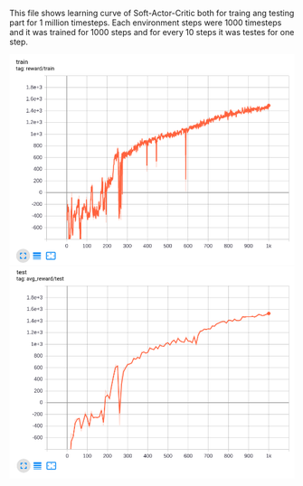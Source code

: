 This file shows learning curve of Soft-Actor-Critic both for traing ang testing part for 1 million timesteps.
Each environment steps were 1000 timesteps and it was trained for 1000 steps and for every 10 steps it was testes for one step.

![](SAC_HalfCheetah_2020-04-15%2008-43-29.png)
![](SAC_HalfCheetah_2020-04-15%2008-45-20.png)
